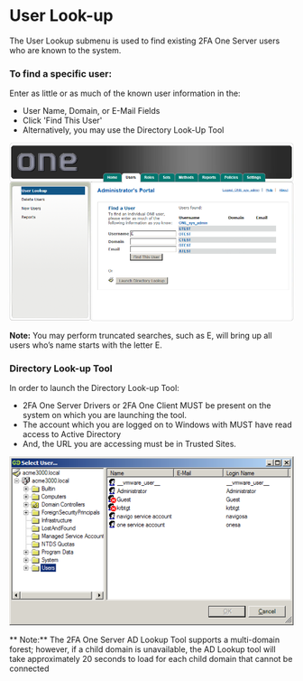 # User Look-up

The User Lookup submenu is used to find existing 2FA One Server users who are known to the system. 

### To find a specific user:
Enter as little or as much of the known user information in the:

* User Name, Domain, or E-Mail Fields
* Click 'Find This User'
* Alternatively, you may use the Directory Look-Up Tool

![User Lookup Menu](images/userLookup.png)

**Note:** You may perform truncated searches, such as E, will bring up all users who’s name starts with the letter E.

### Directory Look-up Tool
In order to launch the Directory Look-up Tool:

* 2FA One Server Drivers or 2FA One Client MUST be present on the system on which you are launching the tool.
* The account which you are logged on to Windows with MUST have read access to Active Directory
* And, the URL you are accessing must be in Trusted Sites.

![Directory Lookup Tool](images/directoryLookupTool.png)


** Note:** The 2FA One Server AD Lookup Tool supports a multi-domain forest; however, if a child domain is unavailable, the AD Lookup tool will take approximately 20 seconds to load for each child domain that cannot be connected